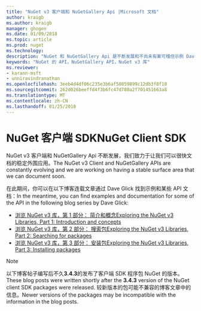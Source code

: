 ```yaml
---
title: "NuGet v3 客户端和 NuGetGallery Api |Microsoft 文档"
author: kraigb
ms.author: kraigb
manager: ghogen
ms.date: 01/09/2018
ms.topic: article
ms.prod: nuget
ms.technology: 
description: "NuGet 和 NuGetGallery Api 是不断发展和不尚未有案可稽但示例 Dave Glick 博客上可用。"
keywords: "NuGet 的 API，NuGetGallery API，NuGet v3 库"
ms.reviewer:
- karann-msft
- unniravindranathan
ms.openlocfilehash: 3eeb4d4df06c235e3b6af50859899c12db3f8f18
ms.sourcegitcommit: 262d026beeffd4f3b6fc47d780a2f701451663a8
ms.translationtype: MT
ms.contentlocale: zh-CN
ms.lasthandoff: 01/25/2018
---
```

# <a name="nuget-client-sdk"></a><span data-ttu-id="7722e-104">NuGet 客户端 SDK</span><span class="sxs-lookup"><span data-stu-id="7722e-104">NuGet Client SDK</span></span>

<span data-ttu-id="7722e-105">NuGet v3 客户端和 NuGetGallery Api 不断发展，我们致力于让我们可以很快文档的稳定外围应用。</span><span class="sxs-lookup"><span data-stu-id="7722e-105">The NuGet v3 Client and NuGetGallery APIs are constantly evolving and we are working on having a stable surface area that we can document soon.</span></span>

<span data-ttu-id="7722e-106">在此期间，你可以在以下博客连载文章通过 Dave Glick 找到示例和某些 API 文档：</span><span class="sxs-lookup"><span data-stu-id="7722e-106">In the meantime, you can find examples and documentation for some of the API in the following blog series by Dave Glick:</span></span>

- [<span data-ttu-id="7722e-107">浏览 NuGet v3 库，第 1 部分： 简介和概念</span><span class="sxs-lookup"><span data-stu-id="7722e-107">Exploring the NuGet v3 Libraries, Part 1: Introduction and concepts</span></span>](http://daveaglick.com/posts/exploring-the-nuget-v3-libraries-part-1)
- [<span data-ttu-id="7722e-108">浏览 NuGet v3 库，第 2 部分： 搜索包</span><span class="sxs-lookup"><span data-stu-id="7722e-108">Exploring the NuGet v3 Libraries, Part 2: Searching for packages</span></span>](http://daveaglick.com/posts/exploring-the-nuget-v3-libraries-part-2)
- [<span data-ttu-id="7722e-109">浏览 NuGet v3 库，第 3 部分： 安装包</span><span class="sxs-lookup"><span data-stu-id="7722e-109">Exploring the NuGet v3 Libraries, Part 3: Installing packages</span></span>](http://daveaglick.com/posts/exploring-the-nuget-v3-libraries-part-3)

> [!Note]
> <span data-ttu-id="7722e-110">以下博客帖子编写后不久**3.4.3**的发布了客户端 SDK 程序包 NuGet 的版本。</span><span class="sxs-lookup"><span data-stu-id="7722e-110">These blog posts were written shortly after the **3.4.3** version of the NuGet client SDK packages were released.</span></span>
> <span data-ttu-id="7722e-111">较新版本的包可能不兼容的博客文章中的信息。</span><span class="sxs-lookup"><span data-stu-id="7722e-111">Newer versions of the packages may be incompatible with the information in the blog posts.</span></span>
